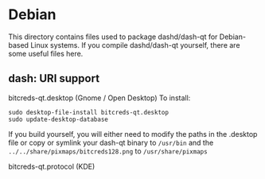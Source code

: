 
Debian
====================
This directory contains files used to package dashd/dash-qt
for Debian-based Linux systems. If you compile dashd/dash-qt yourself, there are some useful files here.

## dash: URI support ##


bitcreds-qt.desktop  (Gnome / Open Desktop)
To install:

	sudo desktop-file-install bitcreds-qt.desktop
	sudo update-desktop-database

If you build yourself, you will either need to modify the paths in
the .desktop file or copy or symlink your dash-qt binary to `/usr/bin`
and the `../../share/pixmaps/bitcreds128.png` to `/usr/share/pixmaps`

bitcreds-qt.protocol (KDE)

